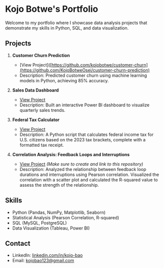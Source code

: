 # Kojo Botwe's Portfolio

Welcome to my portfolio where I showcase data analysis projects that demonstrate my skills in Python, SQL, and data visualization.

## Projects

1. **Customer Churn Prediction**
   - [View Project]([https://github.com/kojobotwe/customer-churn](https://github.com/KojoBotweOsei/customer-churn-prediction)
   - Description: Predicted customer churn using machine learning models in Python, achieving 85% accuracy.

2. **Sales Data Dashboard**
   - [View Project](https://github.com/kojobotwe/sales-data-dashboard)
   - Description: Built an interactive Power BI dashboard to visualize quarterly sales trends.

3. **Federal Tax Calculator**
   - [View Project](https://github.com/kojobotwe/federal-tax-calculator)
   - Description: A Python script that calculates federal income tax for U.S. citizens based on the 2023 tax brackets, complete with a formatted tax receipt.

4. **Correlation Analysis: Feedback Loops and Interruptions**
   - [View Project](https://github.com/kojobotwe/feedback-loops-analysis)  *(Make sure to create and link to this repository)*
   - Description: Analyzed the relationship between feedback loop durations and interruptions using Pearson correlation. Visualized the correlation with a scatter plot and calculated the R-squared value to assess the strength of the relationship.

## Skills
- Python (Pandas, NumPy, Matplotlib, Seaborn)
- Statistical Analysis (Pearson Correlation, R-squared)
- SQL (MySQL, PostgreSQL)
- Data Visualization (Tableau, Power BI)

## Contact
- LinkedIn: [linkedin.com/in/kojo-bao](https://linkedin.com/in/kojo-bao)
- Email: kojobao123@gmail.com

